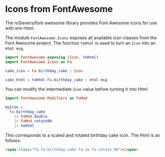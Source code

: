 # Icons from FontAwesome

The roSievers/font-awesome library provides Font Awesome icons for use with elm-html.

The module `FontAwesome.Icons` exposes all available icon classes from the Font Awesome project. The function `toHtml` is used to turn an `Icon` into an `Html msg`.

```elm
import FontAwesome exposing (Icon, toHtml)
import FontAwesome.Icons as Fa

cake_icon = Fa.birthday_cake : Icon

cake_html = toHtml Fa.birthday_cake : Html msg
```

You can modify the intermediate `Icon` value before turning it into Html.

```elm
import FontAwesome.Modifiers as FaMod

myIcon =
  Fa.birthday_cake
    |> FaMod.double
    |> FaMod.rotate90
    |> toHtml
```

This corresponds to a scaled and rotated birthday cake icon. The Html is as follows:

```html
<span class="fa fa-birthday-cake fa-2x fa-rotate-90"></span>
```
